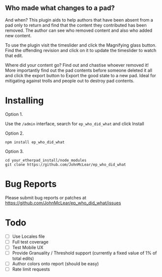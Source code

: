 ## Who made what changes to a pad?

And when?  This plugin aids to help authors that have been absent from a pad only to return and find that the content they contributed has been removed.  The author can see who removed content and also who added new content.

To use the plugin visit the timeslider and click the Magnifying glass button.  Find the offending revision and click on it to update the timeslider to watch that edit.

Where did your content go?  Find out and chastise whoever removed it!  More importantly find out the pad contents before someone deleted it all and click the export button to Export the good state to a new pad.  Ideal for mitigating against trolls and people out to destroy pad contents.

# Installing

Option 1.

Use the ``/admin`` interface, search for ``ep_who_did_what`` and click Install

Option 2.
```
npm install ep_who_did_what
```

Option 3.
```
cd your_etherpad_install/node_modules
git clone https://github.com/JohnMcLear/ep_who_did_what
```

# Bug Reports

Please submit bug reports or patches at https://github.com/JohnMcLear/ep_who_did_what/issues

# Todo
- [ ] Use Locales file
- [ ] Full test coverage
- [ ] Test Mobile UX
- [ ] Provide Granuality / Threshold support (currently a fixed value of 1% of total edits)
- [ ] Author colors onto report (should be easy)
- [ ] Rate limit requests
